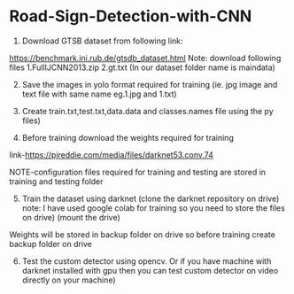 # Road-Sign-Detection-with-CNN

1. Download GTSB dataset from following link:

https://benchmark.ini.rub.de/gtsdb_dataset.html
Note:
  download following files
	1.FullIJCNN2013.zip
	2.gt.txt
(In our dataset folder name is maindata)

2. Save the images in yolo format required for training
(ie. jpg image and text file with same name eg.1.jpg and 1.txt)

3. Create train.txt,test.txt,data.data and classes.names file using the py files)

4. Before training download the weights required for training

link-https://pjreddie.com/media/files/darknet53.conv.74

NOTE-configuration files required for training and testing are stored in training and testing folder

5. Train the dataset using darknet
(clone the darknet repository on drive)
note:
I have used google colab for training so you need to store the files on drive)
(mount the drive)

Weights will be stored in backup folder on drive so before training create backup folder on drive

6. Test the custom detector using opencv.
Or if you have machine with darknet installed with gpu then you can test custom detector on video directly on your machine)




